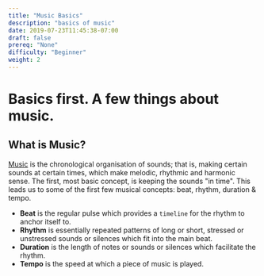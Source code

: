 ```yaml
---
title: "Music Basics"
description: "basics of music"
date: 2019-07-23T11:45:38-07:00
draft: false
prereq: "None"
difficulty: "Beginner"
weight: 2
---
```


# Basics first. A few things about music.
[comment]: <> (Can't load image: music-notes: img/music-notes.jpg)

## What is Music?
[Music](https://en.wikiversity.org/wiki/Introduction_to_music) is the chronological organisation of sounds; that is, making certain sounds at certain times, which make melodic, rhythmic and harmonic sense. The first, most basic concept, is keeping the sounds "in time". This leads us to some of the first few musical concepts: beat, rhythm, duration & tempo.

-   **Beat** is the regular pulse which provides a `timeline` for the
    rhythm to anchor itself to.
-   **Rhythm** is essentially repeated patterns of long or short, stressed or unstressed sounds or silences which fit into the main beat.
-   **Duration** is the length of notes or sounds or silences which facilitate the rhythm.
-   **Tempo** is the speed at which a piece of music is played.
